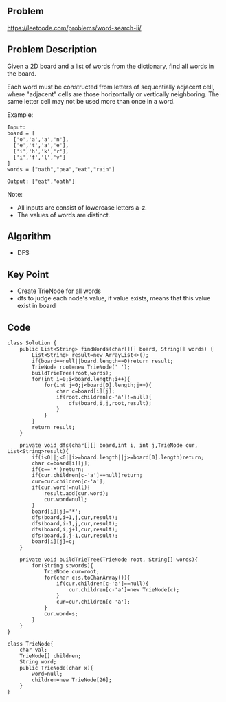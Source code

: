 ## Problem

https://leetcode.com/problems/word-search-ii/

## Problem Description

Given a 2D board and a list of words from the dictionary, find all words in the board.

Each word must be constructed from letters of sequentially adjacent cell, where "adjacent" cells are those horizontally or vertically neighboring. The same letter cell may not be used more than once in a word.

Example:

```
Input:
board = [
  ['o','a','a','n'],
  ['e','t','a','e'],
  ['i','h','k','r'],
  ['i','f','l','v']
]
words = ["oath","pea","eat","rain"]

Output: ["eat","oath"]
```

Note:

- All inputs are consist of lowercase letters a-z.
- The values of words are distinct.

## Algorithm

- DFS

## Key Point

- Create TrieNode for all words
- dfs to judge each node's value, if value exists, means that this value exist in board

## Code

```
class Solution {
    public List<String> findWords(char[][] board, String[] words) {
        List<String> result=new ArrayList<>();
        if(board==null||board.length==0)return result;
        TrieNode root=new TrieNode(' ');
        buildTrieTree(root,words);
        for(int i=0;i<board.length;i++){
            for(int j=0;j<board[0].length;j++){
                char c=board[i][j];
                if(root.children[c-'a']!=null){
                    dfs(board,i,j,root,result);
                }
            }
        }
        return result;
    }

    private void dfs(char[][] board,int i, int j,TrieNode cur, List<String>result){
        if(i<0||j<0||i>=board.length||j>=board[0].length)return;
        char c=board[i][j];
        if(c=='*')return;
        if(cur.children[c-'a']==null)return;
        cur=cur.children[c-'a'];
        if(cur.word!=null){
            result.add(cur.word);
            cur.word=null;
        }
        board[i][j]='*';
        dfs(board,i+1,j,cur,result);
        dfs(board,i-1,j,cur,result);
        dfs(board,i,j+1,cur,result);
        dfs(board,i,j-1,cur,result);
        board[i][j]=c;
    }

    private void buildTrieTree(TrieNode root, String[] words){
        for(String s:words){
            TrieNode cur=root;
            for(char c:s.toCharArray()){
                if(cur.children[c-'a']==null){
                    cur.children[c-'a']=new TrieNode(c);
                }
                cur=cur.children[c-'a'];
            }
            cur.word=s;
        }
    }
}

class TrieNode{
    char val;
    TrieNode[] children;
    String word;
    public TrieNode(char x){
        word=null;
        children=new TrieNode[26];
    }
}
```
